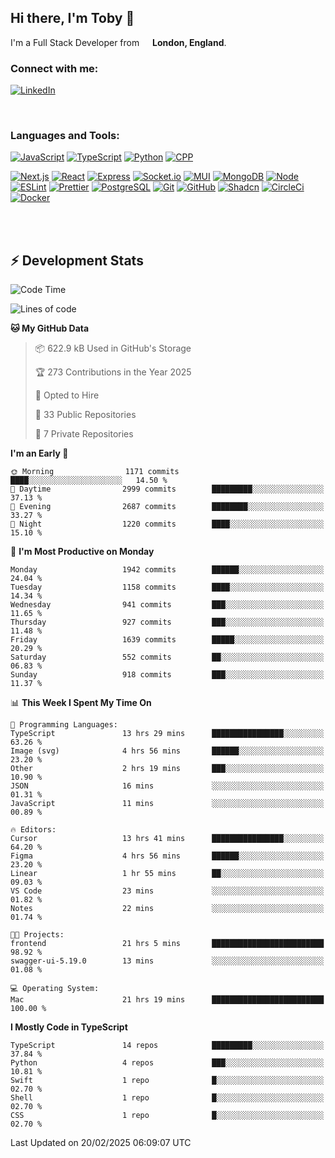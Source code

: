 ## Hi there, I'm Toby 👋

I'm a Full Stack Developer from <img src="https://cdn-icons-png.flaticon.com/512/197/197374.png" width="13" /> **London, England**.

### Connect with me:

[![LinkedIn][linkedin-shield]][linkedin-url]

<br />

### Languages and Tools:

[![JavaScript][JavaScript]][JavaScript-url] [![TypeScript][TypeScript]][TypeScript-url] [![Python][Python]][Python-url] [![CPP][CPP]][CPP-url]

[![Next.js][Next.js]][Next-url] [![React][React.js]][React-url] [![Express][Express.js]][Express-url] [![Socket.io][SocketIo]][SocketIo-url] [![MUI][MUI]][MUI-url] [![MongoDB][MongoDB]][Mongo-url] [![Node][Node.js]][Node-url] [![ESLint][ESLint]][ESLint-url] [![Prettier][Prettier]][Prettier-url] [![PostgreSQL][PostgreSQL]][PostgreSQL-url] [![Git][Git]][Git-url] [![GitHub][GitHub]][GitHub-url] [![Shadcn][Shadcn]][Shadcn-url] [![CircleCi][CircleCi]][CircleCi-url] [![Docker][Docker]][Docker-url]

<br />
<br />

## :zap: Development Stats

<!--START_SECTION:waka-->
![Code Time](http://img.shields.io/badge/Code%20Time-1%2C189%20hrs%2048%20mins-blue)

![Lines of code](https://img.shields.io/badge/From%20Hello%20World%20I%27ve%20Written-3.3%20million%20lines%20of%20code-blue)

**🐱 My GitHub Data** 

> 📦 622.9 kB Used in GitHub's Storage 
 > 
> 🏆 273 Contributions in the Year 2025
 > 
> 💼 Opted to Hire
 > 
> 📜 33 Public Repositories 
 > 
> 🔑 7 Private Repositories 
 > 
**I'm an Early 🐤** 

```text
🌞 Morning                1171 commits        ████░░░░░░░░░░░░░░░░░░░░░   14.50 % 
🌆 Daytime                2999 commits        █████████░░░░░░░░░░░░░░░░   37.13 % 
🌃 Evening                2687 commits        ████████░░░░░░░░░░░░░░░░░   33.27 % 
🌙 Night                  1220 commits        ████░░░░░░░░░░░░░░░░░░░░░   15.10 % 
```
📅 **I'm Most Productive on Monday** 

```text
Monday                   1942 commits        ██████░░░░░░░░░░░░░░░░░░░   24.04 % 
Tuesday                  1158 commits        ████░░░░░░░░░░░░░░░░░░░░░   14.34 % 
Wednesday                941 commits         ███░░░░░░░░░░░░░░░░░░░░░░   11.65 % 
Thursday                 927 commits         ███░░░░░░░░░░░░░░░░░░░░░░   11.48 % 
Friday                   1639 commits        █████░░░░░░░░░░░░░░░░░░░░   20.29 % 
Saturday                 552 commits         ██░░░░░░░░░░░░░░░░░░░░░░░   06.83 % 
Sunday                   918 commits         ███░░░░░░░░░░░░░░░░░░░░░░   11.37 % 
```


📊 **This Week I Spent My Time On** 

```text
💬 Programming Languages: 
TypeScript               13 hrs 29 mins      ████████████████░░░░░░░░░   63.26 % 
Image (svg)              4 hrs 56 mins       ██████░░░░░░░░░░░░░░░░░░░   23.20 % 
Other                    2 hrs 19 mins       ███░░░░░░░░░░░░░░░░░░░░░░   10.90 % 
JSON                     16 mins             ░░░░░░░░░░░░░░░░░░░░░░░░░   01.31 % 
JavaScript               11 mins             ░░░░░░░░░░░░░░░░░░░░░░░░░   00.89 % 

🔥 Editors: 
Cursor                   13 hrs 41 mins      ████████████████░░░░░░░░░   64.20 % 
Figma                    4 hrs 56 mins       ██████░░░░░░░░░░░░░░░░░░░   23.20 % 
Linear                   1 hr 55 mins        ██░░░░░░░░░░░░░░░░░░░░░░░   09.03 % 
VS Code                  23 mins             ░░░░░░░░░░░░░░░░░░░░░░░░░   01.82 % 
Notes                    22 mins             ░░░░░░░░░░░░░░░░░░░░░░░░░   01.74 % 

🐱‍💻 Projects: 
frontend                 21 hrs 5 mins       █████████████████████████   98.92 % 
swagger-ui-5.19.0        13 mins             ░░░░░░░░░░░░░░░░░░░░░░░░░   01.08 % 

💻 Operating System: 
Mac                      21 hrs 19 mins      █████████████████████████   100.00 % 
```

**I Mostly Code in TypeScript** 

```text
TypeScript               14 repos            █████████░░░░░░░░░░░░░░░░   37.84 % 
Python                   4 repos             ███░░░░░░░░░░░░░░░░░░░░░░   10.81 % 
Swift                    1 repo              █░░░░░░░░░░░░░░░░░░░░░░░░   02.70 % 
Shell                    1 repo              █░░░░░░░░░░░░░░░░░░░░░░░░   02.70 % 
CSS                      1 repo              █░░░░░░░░░░░░░░░░░░░░░░░░   02.70 % 
```




 Last Updated on 20/02/2025 06:09:07 UTC
<!--END_SECTION:waka-->


<!-- MARKDOWN LINKS & IMAGES -->
<!-- https://www.markdownguide.org/basic-syntax/#reference-style-links -->

[CPP-url]: https://cplusplus.com/
[CPP]: https://img.shields.io/badge/-C++-blue?style=for-the-badge&logo=cplusplus
[JavaScript-url]: https://developer.mozilla.org/en-US/docs/Web/JavaScript
[JavaScript]: https://shields.io/badge/JavaScript-F7DF1E?logo=JavaScript&logoColor=000&style=for-the-badge
[TypeScript-url]: https://www.typescriptlang.org/
[TypeScript]: https://shields.io/badge/TypeScript-3178C6?logo=TypeScript&logoColor=FFF&style=for-the-badge
[Python-url]: https://www.python.org/
[Python]: https://img.shields.io/badge/python-3670A0?style=for-the-badge&logo=python&logoColor=ffdd54
[linkedin-shield]: https://img.shields.io/badge/LinkedIn-0077B5?style=for-the-badge&logo=linkedin&logoColor=white
[linkedin-url]: https://linkedin.com/in/toby-dixon-smith/
[Next.js]: https://img.shields.io/badge/next.js-000000?style=for-the-badge&logo=nextdotjs&logoColor=white
[Next-url]: https://nextjs.org/
[React.js]: https://img.shields.io/badge/React-20232A?style=for-the-badge&logo=react&logoColor=61DAFB
[React-url]: https://reactjs.org/
[Express.js]: https://img.shields.io/badge/Express.js-404D59?style=for-the-badge&logo=express
[Express-url]: https://expressjs.com/
[Node.js]: https://img.shields.io/badge/Node.js-43853D?style=for-the-badge&logo=node.js&logoColor=white
[Node-url]: https://nodejs.org/
[MongoDB]: https://img.shields.io/badge/MongoDB-4EA94B?style=for-the-badge&logo=mongodb&logoColor=white
[Mongo-url]: https://www.mongodb.com/
[ESLint]: https://img.shields.io/badge/eslint-3A33D1?style=for-the-badge&logo=eslint&logoColor=white
[ESLint-url]: https://eslint.org/
[Prettier]: https://img.shields.io/badge/prettier-1A2C34?style=for-the-badge&logo=prettier&logoColor=F7BA3E
[Prettier-url]: https://prettier.io/
[SocketIo-url]: https://socket.io/
[SocketIo]: https://img.shields.io/badge/Socket.io-010101?style=for-the-badge&logo=socket.io&badgeColor=010101
[MUI-url]: https://mui.com/
[MUI]: https://img.shields.io/badge/MUI-%230081CB.svg?style=for-the-badge&logo=mui&logoColor=white
[PostgreSQL-url]: https://www.postgresql.org/
[PostgreSQL]: https://img.shields.io/badge/postgresql-4169e1?style=for-the-badge&logo=postgresql&logoColor=white
[Git-url]: https://git-scm.com/
[Git]: https://img.shields.io/badge/GIT-E44C30?style=for-the-badge&logo=git&logoColor=white
[GitHub-url]: https://github.com/
[GitHub]: https://img.shields.io/badge/GitHub-100000?style=for-the-badge&logo=github&logoColor=white
[Shadcn-url]: https://ui.shadcn.com/
[Shadcn]: https://img.shields.io/badge/shadcn%2Fui-000?logo=shadcnui&logoColor=fff&style=for-the-badge
[CircleCi-url]: https://ui.shadcn.com/
[CircleCi]: https://img.shields.io/badge/circleci-343434?logo=circleci&logoColor=fff&style=for-the-badge
[Docker-url]: https://ui.shadcn.com/
[Docker]: https://img.shields.io/badge/docker-2496ED?logo=docker&logoColor=fff&style=for-the-badge
